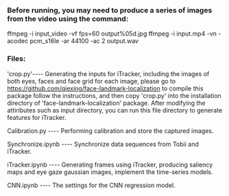 ### Before running, you may need to produce a series of images from the video using the command:
ffmpeg -i input_video -vf fps=60 output%05d.jpg
ffmpeg -i input.mp4 -vn -acodec pcm_s16le -ar 44100 -ac 2 output.wav


### Files:
'crop.py'---- Generating the inputs for iTracker, including the images of both eyes, faces and face grid for each image, please go to https://github.com/qiexing/face-landmark-localization to compile this package follow the instructions, and then copy 'crop.py' into the installation directory of 'face-landmark-localization' package. After modifying the attiributes such as input directory, you can run this file directory to generate features for iTracker.
	
Calibration.py ---- Performing calibration and store the captured images.
	
Synchronize.ipynb ---- Synchronize data sequences from Tobii and iTracker.
	
iTracker.ipynb ---- Generating frames using iTracker, producing saliency maps and eye gaze gaussian images, implement the time-series models.
	
CNN.ipynb ---- The settings for the CNN regression model.
